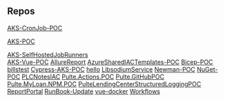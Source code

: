 ## Repos


[AKS-CronJob-POC](https://github.com/PulteFinancialServices/AKS-CronJob-POC)

[AKS-POC](https://github.com/PulteFinancialServices/AKS-POC)

[AKS-SelfHostedJobRunners](https://github.com/PulteFinancialServices/AKS-SelfHostedJobRunners)<BR>
[AKS-Vue-POC](https://github.com/PulteFinancialServices/AKS-Vue-POC)
[AllureReport](https://github.com/PulteFinancialServices/AllureReport)
[AzureSharedIACTemplates-POC](https://github.com/PulteFinancialServices/AzureSharedIACTemplates-POC)
[Bicep-POC](https://github.com/PulteFinancialServices/Bicep-POC)
[billstest](https://github.com/PulteFinancialServices/billstest)
[Cypress-AKS-POC](https://github.com/PulteFinancialServices/Cypress-AKS-POC)
[hello](https://github.com/PulteFinancialServices/hello)
[LibsodiumService](https://github.com/PulteFinancialServices/LibsodiumService)
[Newman-POC](https://github.com/PulteFinancialServices/Newman-POC)
[NuGet-POC](https://github.com/PulteFinancialServices/NuGet-POC)
[PLCNotesIAC](https://github.com/PulteFinancialServices/PLCNotesIAC)
[Pulte.Actions.POC](https://github.com/PulteFinancialServices/Pulte.Actions.POC)
[Pulte.GitHubPOC](https://github.com/PulteFinancialServices/Pulte.GitHubPOC)
[Pulte.MyLoan.NPM.POC](https://github.com/PulteFinancialServices/Pulte.MyLoan.NPM.POC)
[PulteLendingCenterStructuredLoggingPOC](https://github.com/PulteFinancialServices/PulteLendingCenterStructuredLoggingPOC)
[ReportPortal](https://github.com/PulteFinancialServices/ReportPortal)
[RunBook-Update](https://github.com/PulteFinancialServices/RunBook-Update)
[vue-docker](https://github.com/PulteFinancialServices/vue-docker)
[Workflows](https://github.com/PulteFinancialServices/Workflows)

<!--

**Here are some ideas to get you started:**

🙋‍♀️ A short introduction - what is your organization all about?
🌈 Contribution guidelines - how can the community get involved?
👩‍💻 Useful resources - where can the community find your docs? Is there anything else the community should know?
🍿 Fun facts - what does your team eat for breakfast?
🧙 Remember, you can do mighty things with the power of [Markdown](https://docs.github.com/github/writing-on-github/getting-started-with-writing-and-formatting-on-github/basic-writing-and-formatting-syntax)
-->
